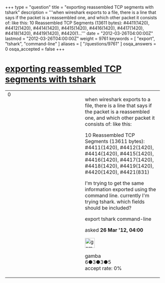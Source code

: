 +++
type = "question"
title = "exporting reassembled TCP segments with tshark"
description = '''when wireshark exports to a file, there is a line that says if the packet is a reassembled one, and which other packet it consists of: like this: 10 Reassembled TCP Segments (13611 bytes): #4411(1420), #4412(1420), #4414(1420), #4415(1420), #4416(1420), #4417(1420), #4418(1420), #4419(1420), #4420(1...'''
date = "2012-03-26T04:00:00Z"
lastmod = "2012-03-26T04:00:00Z"
weight = 9761
keywords = [ "export", "tshark", "command-line" ]
aliases = [ "/questions/9761" ]
osqa_answers = 0
osqa_accepted = false
+++

<div class="headNormal">

# [exporting reassembled TCP segments with tshark](/questions/9761/exporting-reassembled-tcp-segments-with-tshark)

</div>

<div id="main-body">

<div id="askform">

<table id="question-table" style="width:100%;"><colgroup><col style="width: 50%" /><col style="width: 50%" /></colgroup><tbody><tr class="odd"><td style="width: 30px; vertical-align: top"><div class="vote-buttons"><div id="post-9761-score" class="post-score" title="current number of votes">0</div><div id="favorite-count" class="favorite-count"></div></div></td><td><div id="item-right"><div class="question-body"><p>when wireshark exports to a file, there is a line that says if the packet is a reassembled one, and which other packet it consists of: like this:</p><p>10 Reassembled TCP Segments (13611 bytes): #4411(1420), #4412(1420), #4414(1420), #4415(1420), #4416(1420), #4417(1420), #4418(1420), #4419(1420), #4420(1420), #4421(831)</p><p>I'm trying to get the same information exported using the command line. currently I'm trying tshark. which fields should be included?</p></div><div id="question-tags" class="tags-container tags">export tshark command-line</div><div id="question-controls" class="post-controls"></div><div class="post-update-info-container"><div class="post-update-info post-update-info-user"><p>asked <strong>26 Mar '12, 04:00</strong></p><img src="https://secure.gravatar.com/avatar/26beadcd7dc41269e2ef7dd0116069e1?s=32&amp;d=identicon&amp;r=g" class="gravatar" width="32" height="32" alt="gamba&#39;s gravatar image" /><p>gamba<br />
<span class="score" title="6 reputation points">6</span><span title="3 badges"><span class="badge1">●</span><span class="badgecount">3</span></span><span title="3 badges"><span class="silver">●</span><span class="badgecount">3</span></span><span title="5 badges"><span class="bronze">●</span><span class="badgecount">5</span></span><br />
<span class="accept_rate" title="Rate of the user&#39;s accepted answers">accept rate:</span> <span title="gamba has no accepted answers">0%</span></p></div></div><div id="comments-container-9761" class="comments-container"></div><div id="comment-tools-9761" class="comment-tools"></div><div class="clear"></div><div id="comment-9761-form-container" class="comment-form-container"></div><div class="clear"></div></div></td></tr></tbody></table>

</div>

</div>

